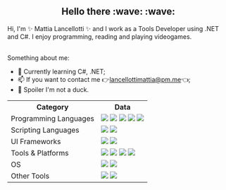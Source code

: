 <h2 style="text-align: center;">Hello there :wave: :wave: </h2>
Hi, I'm ✨ Mattia Lancellotti ✨ and I work as a Tools Developer using .NET and C#.
I enjoy programming, reading and playing videogames.</br></br>

Something about me:
  - 🌱 Currently learning C#, .NET; </br>
  - 📫 If you want to contact me 👉lancellottimattia@pm.me👈; </br>
  - 🦆 Spoiler I'm not a duck. </br>


<table>
  <tr><th>Category</th><th>Data</th></tr>
  <tr>
    <td>Programming Languages</td>
    <td>
          <img src="https://img.shields.io/badge/C-00599C?style=flat&logo=c&logoColor=white"/>
          <img src="https://img.shields.io/badge/Go-00ADD8?style=flat&logo=go&logoColor=white"/>
          <img src="https://img.shields.io/badge/C%23-239120?style=flat&logo=c-sharp&logoColor=white"/>
          <img src="https://img.shields.io/badge/Lua-2C2D72?style=flat&logo=lua&logoColor=white"/>
          <img src="https://img.shields.io/badge/Racket-white?style=flat&logo=racket&logoColor=black"/>
        </td>
      </tr>
      <tr>
        <td>Scripting Languages</td>
        <td>
          <img src="https://img.shields.io/badge/Bash-3DDC84?style=flat&logo=gnu-bash&logoColor=white"/>
          <img src="https://img.shields.io/badge/PowerShell-00599C?style=flat&logo=PowerShell&logoColor=white"/>
        </td>
      </tr>
      <tr>
        <td>UI Frameworks</td>
        <td>
          <img src="https://img.shields.io/badge/Windows Forms-5C2D91?style=flat&logo=c-sharp&logoColor=white"/>
          <img src="https://img.shields.io/badge/WPF-5C2D91?style=flat&logo=c-sharp&logoColor=white"/>
        </td>
      </tr>
      <tr>
        <td>Tools & Platforms</td>
        <td>
          <img src="https://img.shields.io/badge/Docker-0175C2?style=flat&logo=docker&logoColor=white"/>
          <img src="https://img.shields.io/badge/Git-F14E32?style=flat&logo=git&logoColor=white"/>
          <img src="https://img.shields.io/badge/GitHub-000000?style=flat&logo=github&logoColor=white"/>
          <img src="https://img.shields.io/badge/.NET-5C2D91?style=flat&logo=dotnet&logoColor=white"/>
        </td>
      </tr>
      <tr>
        <td>OS</td>
        <td>
          <img src="https://img.shields.io/badge/Gentoo-56347C?style=flat&logo=gentoo&logoColor=black"/>
          <img src="https://img.shields.io/badge/Windows-0175C2?style=flat&logo=Windows&logoColor=white"/>
        </td>
      </tr>
      <tr>
        <td>Other Tools</td>
        <td>
          <img src="https://img.shields.io/badge/Markdown-000000?style=flat&logo=markdown&logoColor=white"/>
          <img src="https://img.shields.io/badge/Latex-008080?style=flat&logo=latex&logoColor=white"/>
        </td>
      </tr>
  </table>
<!--
**mattialancellotti/mattialancellotti** is a ✨ _special_ ✨ repository because its `README.md` (this file) appears on your GitHub profile.

Here are some ideas to get you started:

- 🔭 I’m currently working on ...
- 🌱 I’m currently learning ...
- 👯 I’m looking to collaborate on ...
- 🤔 I’m looking for help with ...
- 💬 Ask me about ...
- 📫 How to reach me: ...
- 😄 Pronouns: ...
- ⚡ Fun fact: ...
-->
